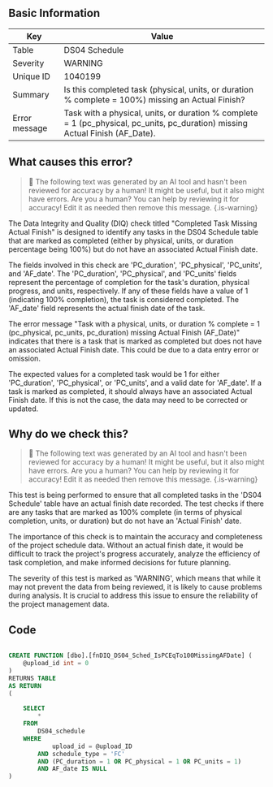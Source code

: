 ## Basic Information
| Key         | Value          |
|-------------|----------------|
| Table       | DS04 Schedule |
| Severity    | WARNING |
| Unique ID   | 1040199   |
| Summary     | Is this completed task (physical, units, or duration % complete = 100%) missing an Actual Finish? |
| Error message | Task with a physical, units, or duration % complete = 1 (pc_physical, pc_units, pc_duration) missing Actual Finish (AF_Date). |

## What causes this error?

> :robot: The following text was generated by an AI tool and hasn't been reviewed for accuracy by a human! It might be useful, but it also might have errors. Are you a human? You can help by reviewing it for accuracy! Edit it as needed then remove this message.
{.is-warning}

The Data Integrity and Quality (DIQ) check titled "Completed Task Missing Actual Finish" is designed to identify any tasks in the DS04 Schedule table that are marked as completed (either by physical, units, or duration percentage being 100%) but do not have an associated Actual Finish date.

The fields involved in this check are 'PC_duration', 'PC_physical', 'PC_units', and 'AF_date'. The 'PC_duration', 'PC_physical', and 'PC_units' fields represent the percentage of completion for the task's duration, physical progress, and units, respectively. If any of these fields have a value of 1 (indicating 100% completion), the task is considered completed. The 'AF_date' field represents the actual finish date of the task.

The error message "Task with a physical, units, or duration % complete = 1 (pc_physical, pc_units, pc_duration) missing Actual Finish (AF_Date)" indicates that there is a task that is marked as completed but does not have an associated Actual Finish date. This could be due to a data entry error or omission.

The expected values for a completed task would be 1 for either 'PC_duration', 'PC_physical', or 'PC_units', and a valid date for 'AF_date'. If a task is marked as completed, it should always have an associated Actual Finish date. If this is not the case, the data may need to be corrected or updated.
## Why do we check this?

> :robot: The following text was generated by an AI tool and hasn't been reviewed for accuracy by a human! It might be useful, but it also might have errors. Are you a human? You can help by reviewing it for accuracy! Edit it as needed then remove this message.
{.is-warning}

This test is being performed to ensure that all completed tasks in the 'DS04 Schedule' table have an actual finish date recorded. The test checks if there are any tasks that are marked as 100% complete (in terms of physical completion, units, or duration) but do not have an 'Actual Finish' date. 

The importance of this check is to maintain the accuracy and completeness of the project schedule data. Without an actual finish date, it would be difficult to track the project's progress accurately, analyze the efficiency of task completion, and make informed decisions for future planning. 

The severity of this test is marked as 'WARNING', which means that while it may not prevent the data from being reviewed, it is likely to cause problems during analysis. It is crucial to address this issue to ensure the reliability of the project management data.
## Code

```sql

CREATE FUNCTION [dbo].[fnDIQ_DS04_Sched_IsPCEqTo100MissingAFDate] (
	@upload_id int = 0
)
RETURNS TABLE
AS RETURN
(
	
	SELECT
		*
	FROM
		DS04_schedule
	WHERE
			upload_id = @upload_ID
		AND schedule_type = 'FC'
		AND (PC_duration = 1 OR PC_physical = 1 OR PC_units = 1)
		AND AF_date IS NULL
)
```
